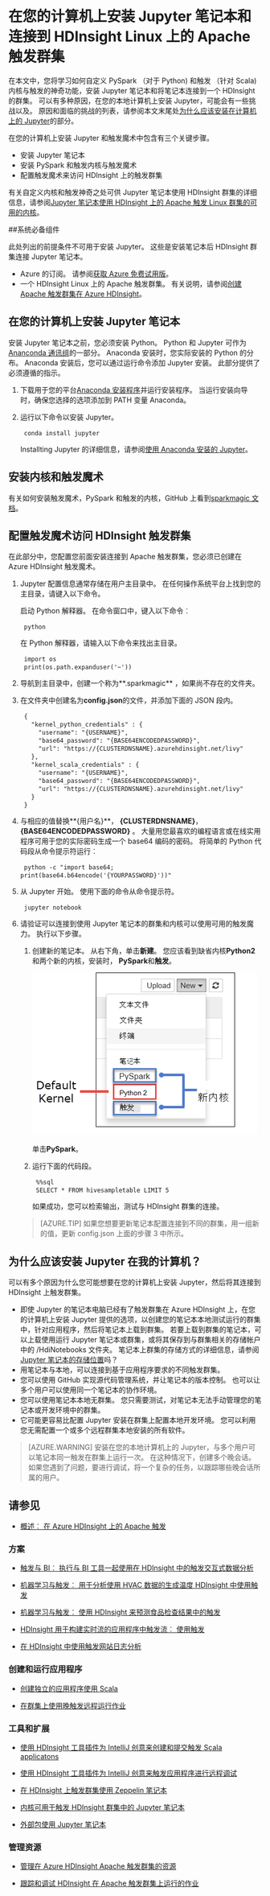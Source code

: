 <properties 
    pageTitle="在您的计算机上安装 Jupyter 笔记本并将其连接到一个 HDInsight 触发群集 |Microsoft Azure" 
    description="了解如何在您的计算机上本地安装 Jupyter 笔记本并将其连接到 Azure HDInsight 上的 Apache 触发群集。" 
    services="hdinsight" 
    documentationCenter="" 
    authors="nitinme" 
    manager="jhubbard" 
    editor="cgronlun"
    tags="azure-portal"/>

<tags 
    ms.service="hdinsight" 
    ms.workload="big-data" 
    ms.tgt_pltfrm="na" 
    ms.devlang="na" 
    ms.topic="article" 
    ms.date="09/26/2016" 
    ms.author="nitinme"/>


# <a name="install-jupyter-notebook-on-your-computer-and-connect-to-apache-spark-cluster-on-hdinsight-linux"></a>在您的计算机上安装 Jupyter 笔记本和连接到 HDInsight Linux 上的 Apache 触发群集

在本文中，您将学习如何自定义 PySpark （对于 Python) 和触发 （针对 Scala) 内核与触发的神奇功能，安装 Jupyter 笔记本和将笔记本连接到一个 HDInsight 的群集。 可以有多种原因，在您的本地计算机上安装 Jupyter，可能会有一些挑战以及。 原因和面临的挑战的列表，请参阅本文末尾处[为什么应该安装在计算机上的 Jupyter](#why-should-i-install-jupyter-on-my-computer)的部分。

在您的计算机上安装 Jupyter 和触发魔术中包含有三个关键步骤。

* 安装 Jupyter 笔记本
* 安装 PySpark 和触发内核与触发魔术
* 配置触发魔术来访问 HDInsight 上的触发群集

有关自定义内核和触发神奇之处可供 Jupyter 笔记本使用 HDInsight 群集的详细信息，请参阅[Jupyter 笔记本使用 HDInsight 上的 Apache 触发 Linux 群集的可用的内核](hdinsight-apache-spark-jupyter-notebook-kernels.md)。

##<a name="prerequisites"></a>系统必备组件

此处列出的前提条件不可用于安装 Jupyter。 这些是安装笔记本后 HDInsight 群集连接 Jupyter 笔记本。

- Azure 的订阅。 请参阅[获取 Azure 免费试用版](https://azure.microsoft.com/documentation/videos/get-azure-free-trial-for-testing-hadoop-in-hdinsight/)。
- 一个 HDInsight Linux 上的 Apache 触发群集。 有关说明，请参阅[创建 Apache 触发群集在 Azure HDInsight](hdinsight-apache-spark-jupyter-spark-sql.md)。

## <a name="install-jupyter-notebook-on-your-computer"></a>在您的计算机上安装 Jupyter 笔记本

安装 Jupyter 笔记本之前，您必须安装 Python。 Python 和 Jupyter 可作为[Ananconda 通讯组](https://www.continuum.io/downloads)的一部分。 Anaconda 安装时，您实际安装的 Python 的分布。 Anaconda 安装后，您可以通过运行命令添加 Jupyter 安装。 此部分提供了必须遵循的指示。

1. 下载用于您的平台[Anaconda 安装程序](https://www.continuum.io/downloads)并运行安装程序。 当运行安装向导时，确保您选择的选项添加到 PATH 变量 Anaconda。

2. 运行以下命令以安装 Jupyter。

        conda install jupyter

    Installting Jupyter 的详细信息，请参阅[使用 Anaconda 安装的 Jupyter](http://jupyter.readthedocs.io/en/latest/install.html)。

## <a name="install-the-kernels-and-spark-magic"></a>安装内核和触发魔术

有关如何安装触发魔术，PySpark 和触发的内核，GitHub 上看到[sparkmagic 文档](https://github.com/jupyter-incubator/sparkmagic#installation)。

## <a name="configure-spark-magic-to-access-the-hdinsight-spark-cluster"></a>配置触发魔术访问 HDInsight 触发群集

在此部分中，您配置您前面安装连接到 Apache 触发群集，您必须已创建在 Azure HDInsight 触发魔术。

1. Jupyter 配置信息通常存储在用户主目录中。 在任何操作系统平台上找到您的主目录，请键入以下命令。

    启动 Python 解释器。 在命令窗口中，键入以下命令︰

        python

    在 Python 解释器，请输入以下命令来找出主目录。

        import os
        print(os.path.expanduser('~'))

2. 导航到主目录中，创建一个称为**.sparkmagic** ，如果尚不存在的文件夹。

3. 在文件夹中创建名为**config.json**的文件，并添加下面的 JSON 段内。

        {
          "kernel_python_credentials" : {
            "username": "{USERNAME}",
            "base64_password": "{BASE64ENCODEDPASSWORD}",
            "url": "https://{CLUSTERDNSNAME}.azurehdinsight.net/livy"
          },
          "kernel_scala_credentials" : {
            "username": "{USERNAME}",
            "base64_password": "{BASE64ENCODEDPASSWORD}",
            "url": "https://{CLUSTERDNSNAME}.azurehdinsight.net/livy"
          }
        }

4. 与相应的值替换**{用户名}**， **{CLUSTERDNSNAME}**， **{BASE64ENCODEDPASSWORD}** 。 大量用您最喜欢的编程语言或在线实用程序可用于您的实际密码生成一个 base64 编码的密码。 将简单的 Python 代码段从命令提示符运行︰

        python -c "import base64; print(base64.b64encode('{YOURPASSWORD}'))"

5. 从 Jupyter 开始。 使用下面的命令从命令提示符。

        jupyter notebook

6. 请验证可以连接到使用 Jupyter 笔记本的群集和内核可以使用可用的触发魔力。 执行以下步骤。

    1. 创建新的笔记本。 从右下角，单击**新建**。 您应该看到缺省内核**Python2**和两个新的内核，安装时， **PySpark**和**触发**。

        ![创建一个新的 Jupyter 笔记本](./media/hdinsight-apache-spark-jupyter-notebook-install-locally/jupyter-kernels.png "创建一个新的 Jupyter 笔记本")

    
        单击**PySpark**。


    2. 运行下面的代码段。

            %%sql
            SELECT * FROM hivesampletable LIMIT 5

        如果成功，您可以检索输出，测试与 HDInsight 群集的连接。

    >[AZURE.TIP] 如果您想要更新笔记本配置连接到不同的群集，用一组新的值，更新 config.json 上面的步骤 3 中所示。 

## <a name="why-should-i-install-jupyter-on-my-computer"></a>为什么应该安装 Jupyter 在我的计算机？

可以有多个原因为什么您可能想要在您的计算机上安装 Jupyter，然后将其连接到 HDInsight 上触发群集。

* 即使 Jupyter 的笔记本电脑已经有了触发群集在 Azure HDInsight 上，在您的计算机上安装 Jupyter 提供的选项，以创建您的笔记本本地测试运行的群集中，针对应用程序，然后将笔记本上载到群集。 若要上载到群集的笔记本，可以上载使用运行 Jupyter 笔记本或群集，或将其保存到与群集相关的存储帐户中的 /HdiNotebooks 文件夹。 笔记本上群集的存储方式的详细信息，请参阅[Jupyter 笔记本的存储位置](hdinsight-apache-spark-jupyter-notebook-kernels.md#where-are-the-notebooks-stored)吗？
* 用笔记本与本地，可以连接到基于应用程序要求的不同触发群集。
* 您可以使用 GitHub 实现源代码管理系统，并让笔记本的版本控制。 也可以让多个用户可以使用同一个笔记本的协作环境。
* 您可以使用笔记本本地无群集。 您只需要测试，对笔记本无法手动管理您的笔记本或开发环境中的群集。
* 它可能更容易比配置 Jupyter 安装在群集上配置本地开发环境。  您可以利用您无需配置一个或多个远程群集本地安装的所有软件。

>[AZURE.WARNING] 安装在您的本地计算机上的 Jupyter，与多个用户可以笔记本同一触发在群集上运行一次。 在这种情况下，创建多个晚会话。 如果您遇到了问题，要进行调试，将一个复杂的任务，以跟踪哪些晚会话所属的用户。




## <a name="seealso"></a>请参见


* [概述︰ 在 Azure HDInsight 上的 Apache 触发](hdinsight-apache-spark-overview.md)

### <a name="scenarios"></a>方案

* [触发与 BI︰ 执行与 BI 工具一起使用在 HDInsight 中的触发交互式数据分析](hdinsight-apache-spark-use-bi-tools.md)

* [机器学习与触发︰ 用于分析使用 HVAC 数据的生成温度 HDInsight 中使用触发](hdinsight-apache-spark-ipython-notebook-machine-learning.md)

* [机器学习与触发︰ 使用 HDInsight 来预测食品检查结果中的触发](hdinsight-apache-spark-machine-learning-mllib-ipython.md)

* [HDInsight 用于构建实时流的应用程序中触发流︰ 使用触发](hdinsight-apache-spark-eventhub-streaming.md)

* [在 HDInsight 中使用触发网站日志分析](hdinsight-apache-spark-custom-library-website-log-analysis.md)

### <a name="create-and-run-applications"></a>创建和运行应用程序

* [创建独立的应用程序使用 Scala](hdinsight-apache-spark-create-standalone-application.md)

* [在群集上使用晚触发远程运行作业](hdinsight-apache-spark-livy-rest-interface.md)

### <a name="tools-and-extensions"></a>工具和扩展

* [使用 HDInsight 工具插件为 IntelliJ 创意来创建和提交触发 Scala applicatons](hdinsight-apache-spark-intellij-tool-plugin.md)

* [使用 HDInsight 工具插件为 IntelliJ 创意来触发应用程序进行远程调试](hdinsight-apache-spark-intellij-tool-plugin-debug-jobs-remotely.md)

* [在 HDInsight 上触发群集使用 Zeppelin 笔记本](hdinsight-apache-spark-use-zeppelin-notebook.md)

* [内核可用于触发 HDInsight 群集中的 Jupyter 笔记本](hdinsight-apache-spark-jupyter-notebook-kernels.md)

* [外部包使用 Jupyter 笔记本](hdinsight-apache-spark-jupyter-notebook-use-external-packages.md)

### <a name="manage-resources"></a>管理资源

* [管理在 Azure HDInsight Apache 触发群集的资源](hdinsight-apache-spark-resource-manager.md)

* [跟踪和调试 HDInsight 在 Apache 触发群集上运行的作业](hdinsight-apache-spark-job-debugging.md)
